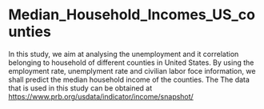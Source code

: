 # Median_Household_Incomes_US_counties
In this study, we aim at analysing the unemployment and it correlation belonging to household of different counties in United States. By using the employment rate, unemplyment rate and civilian labor foce information, we shall predict the median household income of the counties. The The data that is used in this study can be obtained at https://www.prb.org/usdata/indicator/income/snapshot/
